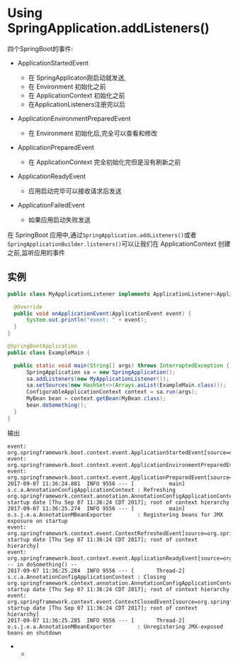 # Using SpringApplication.addListeners()

四个SpringBoot的事件:

- ApplicationStartedEvent

  - 在 SpringApplicaton刚启动就发送,
  - 在 Environment 初始化之前
  - 在 ApplicationContext 初始化之前
  - 在ApplicationListeners注册完以后

- ApplicationEnvironmentPreparedEvent

  - 在 Environment 初始化后,完全可以查看和修改

- ApplicationPreparedEvent

  - 在 ApplicationContext 完全初始化完但是没有刷新之前

- ApplicationReadyEvent

  - 应用启动完毕可以接收请求后发送

- ApplicationFailedEvent

  - 如果应用启动失败发送

  

在 SpringBoot 应用中,通过`SpringApplication.addListeners()`或者`SpringApplicationBuilder.listeners()`可以让我们在 ApplicationContext 创建之前,监听应用的事件

## 实例

```java
public class MyApplicationListener implements ApplicationListener<ApplicationEvent> {

  @Override
  public void onApplicationEvent(ApplicationEvent event) {
      System.out.println("event: " + event);
  }
}
```



```java
@SpringBootApplication
public class ExampleMain {

  public static void main(String[] args) throws InterruptedException {
      SpringApplication sa = new SpringApplication();
      sa.addListeners(new MyApplicationListener());
      sa.setSources(new HashSet<>(Arrays.asList(ExampleMain.class)));
      ConfigurableApplicationContext context = sa.run(args);
      MyBean bean = context.getBean(MyBean.class);
      bean.doSomething();
  }
}
```

输出

```
event: org.springframework.boot.context.event.ApplicationStartedEvent[source=org.springframework.boot.SpringApplication@402f32ff]
event: org.springframework.boot.context.event.ApplicationEnvironmentPreparedEvent[source=org.springframework.boot.SpringApplication@402f32ff]
event: org.springframework.boot.context.event.ApplicationPreparedEvent[source=org.springframework.boot.SpringApplication@402f32ff]
2017-09-07 11:36:24.881  INFO 9556 --- [           main] s.c.a.AnnotationConfigApplicationContext : Refreshing org.springframework.context.annotation.AnnotationConfigApplicationContext@7e9a5fbe: startup date [Thu Sep 07 11:36:24 CDT 2017]; root of context hierarchy
2017-09-07 11:36:25.274  INFO 9556 --- [           main] o.s.j.e.a.AnnotationMBeanExporter        : Registering beans for JMX exposure on startup
event: org.springframework.context.event.ContextRefreshedEvent[source=org.springframework.context.annotation.AnnotationConfigApplicationContext@7e9a5fbe: startup date [Thu Sep 07 11:36:24 CDT 2017]; root of context hierarchy]
event: org.springframework.boot.context.event.ApplicationReadyEvent[source=org.springframework.boot.SpringApplication@402f32ff]
-- in doSomething() --
2017-09-07 11:36:25.284  INFO 9556 --- [       Thread-2] s.c.a.AnnotationConfigApplicationContext : Closing org.springframework.context.annotation.AnnotationConfigApplicationContext@7e9a5fbe: startup date [Thu Sep 07 11:36:24 CDT 2017]; root of context hierarchy
event: org.springframework.context.event.ContextClosedEvent[source=org.springframework.context.annotation.AnnotationConfigApplicationContext@7e9a5fbe: startup date [Thu Sep 07 11:36:24 CDT 2017]; root of context hierarchy]
2017-09-07 11:36:25.285  INFO 9556 --- [       Thread-2] o.s.j.e.a.AnnotationMBeanExporter        : Unregistering JMX-exposed beans on shutdown
```

- - 